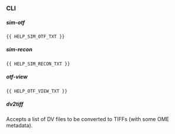 ### CLI

##### sim-otf

```
{{ HELP_SIM_OTF_TXT }}
```

##### sim-recon

```
{{ HELP_SIM_RECON_TXT }}
```

##### otf-view

```
{{ HELP_OTF_VIEW_TXT }}
```

##### dv2tiff

Accepts a list of DV files to be converted to TIFFs (with some OME metadata).
